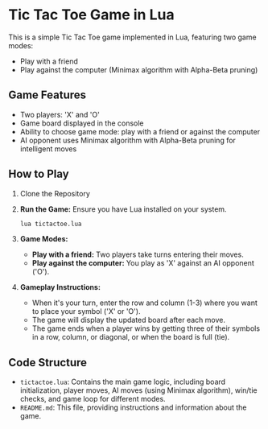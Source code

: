 # Tic Tac Toe Game in Lua

This is a simple Tic Tac Toe game implemented in Lua, featuring two game modes:
- Play with a friend
- Play against the computer (Minimax algorithm with Alpha-Beta pruning)


## Game Features

- Two players: 'X' and 'O'
- Game board displayed in the console
- Ability to choose game mode: play with a friend or against the computer
- AI opponent uses Minimax algorithm with Alpha-Beta pruning for intelligent moves

## How to Play

1. Clone the Repository

2. **Run the Game:**
   Ensure you have Lua installed on your system.

   ```bash
   lua tictactoe.lua
   ```

3. **Game Modes:**
   - **Play with a friend:** Two players take turns entering their moves.
   - **Play against the computer:** You play as 'X' against an AI opponent ('O').

4. **Gameplay Instructions:**
   - When it's your turn, enter the row and column (1-3) where you want to place your symbol ('X' or 'O').
   - The game will display the updated board after each move.
   - The game ends when a player wins by getting three of their symbols in a row, column, or diagonal, or when the board is full (tie).

## Code Structure

- `tictactoe.lua`: Contains the main game logic, including board initialization, player moves, AI moves (using Minimax algorithm), win/tie checks, and game loop for different modes.
- `README.md`: This file, providing instructions and information about the game.

## 

